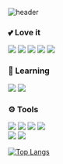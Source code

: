 ![header](https://capsule-render.vercel.app/api?type=venom&color=0:C7C7BA,50:E5E6DC,100:EAEBE4&text=zxxmin&height=150&fontColor=ffffff&stroke=000000)

<h3>💕 Love it</h3>

<img src="https://img.shields.io/badge/React-2a2f39?style=flat&logo=React&logoColor=61DAFB"/> <img src="https://img.shields.io/badge/JavaScript-F7DF1E?style=flat&logo=JavaScript&logoColor=white"/> <img src="https://img.shields.io/badge/HTML-E34F26?style=flat&logo=HTML5&logoColor=white"/> <img src="https://img.shields.io/badge/CSS-1572B6?style=flat&logo=CSS3&logoColor=white"/> <img src="https://img.shields.io/badge/SASS-CC6699?style=flat&logo=SASS&logoColor=white"/>

<h3>📖 Learning</h3>

<img src="https://img.shields.io/badge/Next.js-000000?style=flat&logo=Next.js&logoColor=white"/> <img src="https://img.shields.io/badge/TypeScript-3178C6?style=flat&logo=TypeScript&logoColor=white"/>

<h3>⚙️ Tools</h3>

<img src="https://img.shields.io/badge/VSCode-0078d7?style=flat&logo=visual-studio-code&logoColor=white"/> <img src="https://img.shields.io/badge/Git-F05032?style=flat&logo=git&logoColor=white"/> <img src="https://img.shields.io/badge/Github-181717?style=flat&logo=github&logoColor=white"/> <img src="https://img.shields.io/badge/Notion-ffffff?style=flat&logo=notion&logoColor=black"/><br/>
<img src="https://img.shields.io/badge/Figma-F24E1E?style=flat&logo=figma&logoColor=white"/> <img src="https://img.shields.io/badge/Adobe-FF0000?style=flat&logo=adobe&logoColor=white"/>


[![Top Langs](https://github-readme-stats.vercel.app/api/top-langs/?username=zxxmin&layout=donut)](https://github.com/zxxmin/github-readme-stats)

<!--
**zxxmin/zxxmin** is a ✨ _special_ ✨ repository because its `README.md` (this file) appears on your GitHub profile.

Here are some ideas to get you started:

- 🔭 I’m currently working on ...
- 🌱 I’m currently learning ...
- 👯 I’m looking to collaborate on ...
- 🤔 I’m looking for help with ...
- 💬 Ask me about ...
- 📫 How to reach me: ...
- 😄 Pronouns: ...
- ⚡ Fun fact: ...
-->
